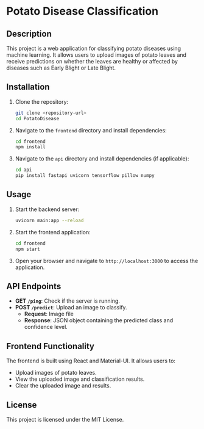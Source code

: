 # Potato Disease Classification

## Description
This project is a web application for classifying potato diseases using machine learning. It allows users to upload images of potato leaves and receive predictions on whether the leaves are healthy or affected by diseases such as Early Blight or Late Blight.

## Installation
1. Clone the repository:
   ```bash
   git clone <repository-url>
   cd PotatoDisease
   ```

2. Navigate to the `frontend` directory and install dependencies:
   ```bash
   cd frontend
   npm install
   ```

3. Navigate to the `api` directory and install dependencies (if applicable):
   ```bash
   cd api
   pip install fastapi uvicorn tensorflow pillow numpy
   ```

## Usage
1. Start the backend server:
   ```bash
   uvicorn main:app --reload
   ```

2. Start the frontend application:
   ```bash
   cd frontend
   npm start
   ```

3. Open your browser and navigate to `http://localhost:3000` to access the application.

## API Endpoints
- **GET `/ping`**: Check if the server is running.
- **POST `/predict`**: Upload an image to classify.
  - **Request**: Image file
  - **Response**: JSON object containing the predicted class and confidence level.

## Frontend Functionality
The frontend is built using React and Material-UI. It allows users to:
- Upload images of potato leaves.
- View the uploaded image and classification results.
- Clear the uploaded image and results.

## License
This project is licensed under the MIT License.
